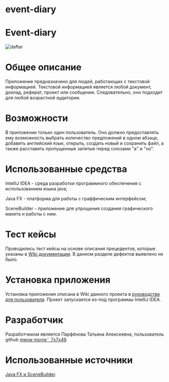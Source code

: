 # event-diary
# **Event-diary**
![daftar](https://user-images.githubusercontent.com/98600734/209628276-af66d243-abda-4cd7-ac83-590a9c6db4e1.png)
# **Общее описание**
Приложение предназначено для людей, работающих с текстовой информацией. Текстовой информацией является любой документ, доклад, реферат, проект или сообщение. Следовательно, оно подходит для любой возрастной аудитории.
# **Возможности**
В приложении только один пользователь. Оно должно предоставлять ему возможность выбрать количество предложений в одном абзаце, добавить английский язык, открыть, создать новый и сохранить файл, а также расставить пропущенные запятые перед союзами "а" и "но".
# **Использованные средства**
IntelliJ IDEA - среда разработки программного обеспечения с использованием языка java;

Java FX - платформа для работы с граффическим интерфейсом;

SceneBuilder - приложение для упрощения создания графического макета и работы с ним.
# **Тест кейсы**
Проводились тест кейсы на основе описания прецедентов, которые указаны в [Wiki документации](https://github.com/7x7x49/formation/wiki/#9-Тест-кейсы). В данном разделе дефектов выявлено не было.
# **Установка приложения**
Установка приложения описана в Wiki данного проекта в [руководстве для пользователя](https://github.com/7x7x49/formation/wiki/#7-Руководство-пользователя). Проект запускается из-под программы IntelliJ IDEA.
# **Разработчик**
Разработчиком является Парфёнова Татьяна Алексеевна, пользователь github [meow monie`` 7x7x49](https://github.com/7x7x49).
# **Использованные источники**
[Java FX и SceneBuilder](https://habr.com/ru/post/474292/).
